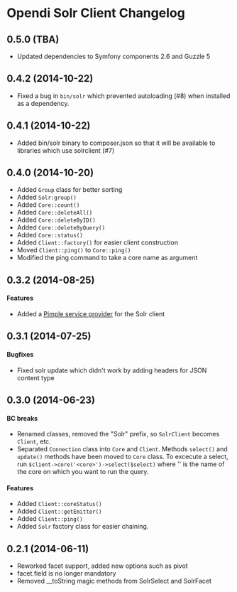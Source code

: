 Opendi Solr Client Changelog
============================

0.5.0 (TBA)
-----------

* Updated dependencies to Symfony components 2.6 and Guzzle 5


0.4.2 (2014-10-22)
------------------

* Fixed a bug in `bin/solr` which prevented autoloading (#8) when installed as
  a dependency.

0.4.1 (2014-10-22)
------------------

* Added bin/solr binary to composer.json so that it will be available to
  libraries which use solrclient (#7)

0.4.0 (2014-10-20)
------------------

* Added `Group` class for better sorting
* Added `Solr:group()`
* Added `Core::count()`
* Added `Core::deleteAll()`
* Added `Core::deleteByID()`
* Added `Core::deleteByQuery()`
* Added `Core::status()`
* Added `Client::factory()` for easier client construction
* Moved `Client::ping()` to `Core::ping()`
* Modified the ping command to take a core name as argument

0.3.2 (2014-08-25)
------------------

#### Features

* Added a [Pimple service provider](https://github.com/fabpot/Pimple#extending-a-container)
  for the Solr client

0.3.1 (2014-07-25)
------------------

#### Bugfixes

* Fixed solr update which didn't work by adding headers for JSON content type

0.3.0 (2014-06-23)
------------------

#### BC breaks

* Renamed classes, removed the "Solr" prefix, so `SolrClient` becomes `Client`,
  etc.
* Separated `Connection` class into `Core` and `Client`. Methods `select()` and
  `update()` methods have been moved to `Core` class. To excecute a select, run
  `$client->core('<core>')->select($select)` where '<core>' is the name of the
  core on which you want to run the query.

#### Features

* Added `Client::coreStatus()`
* Added `Client::getEmitter()`
* Added `Client::ping()`
* Added `Solr` factory class for easier chaining.

0.2.1 (2014-06-11)
------------------

* Reworked facet support, added new options such as pivot
* facet.field is no longer mandatory
* Removed __toString magic methods from SolrSelect and SolrFacet
